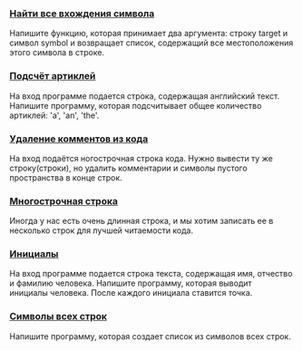 ### [Найти все вхождения символа](/source/strings/findAllOccurrences.md)

Напишите функцию, которая принимает два аргумента: строку target и символ symbol и возвращает список, содержащий все местоположения этого символа в строке.

### [Подсчёт артиклей](/source/strings/getNumberOfArticles.md)

На вход программе подается строка, содержащая английский текст. Напишите программу, которая подсчитывает общее количество артиклей: 'a', 'an', 'the'.

### [Удаление комментов из кода](/source/strings/deleteComments.md)

На вход подаётся ногострочная строка кода.
Нужно вывести ту же строку(строки), но удалить комментарии и символы пустого пространства в конце строк.

### [Многострочная строка](/source/strings/multilineString.md)

Иногда у нас есть очень длинная строка, и мы хотим записать ее в несколько строк для лучшей читаемости кода. 

### [Инициалы](/source/strings/getInitials.md)

На вход программе подается строка текста, содержащая имя, отчество и фамилию человека. Напишите программу, которая выводит инициалы человека. После каждого инициала ставится точка.

### [Символы всех строк](/source/strings/list_of_all_chars)

Напишите программу, которая создает список из символов всех строк.

